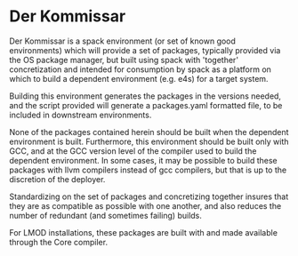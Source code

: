 # Der Kommissar

Der Kommissar is a spack environment (or set of known good environments) which will provide a set of packages, typically provided via the OS package manager, but built using spack with 'together' concretization and intended for consumption by spack as a platform on which to build a dependent environment (e.g. e4s) for a target system. 

Building this environment generates the packages in the versions needed, and the script provided  will generate a packages.yaml formatted file, to be included in downstream environments.  

None of the packages contained herein should be built when the dependent environment is built. Furthermore, this environment should be built only with GCC, and at the GCC version level of the compiler used to build the dependent environment. In some cases, it may be possible to build these packages with llvm compilers instead of gcc compilers, but that is up to the discretion of the deployer. 

Standardizing on the set of packages and concretizing together insures that they are as compatible as possible with one another, and also reduces the number of redundant (and sometimes failing) builds. 

For LMOD installations, these packages are built with and made available through the Core compiler. 
